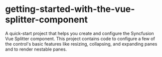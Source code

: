# getting-started-with-the-vue-splitter-component
A quick-start project that helps you create and configure the Syncfusion Vue Splitter component. This project contains code to configure a few of the control's basic features like resizing, collapsing, and expanding panes and to render nestable panes.
